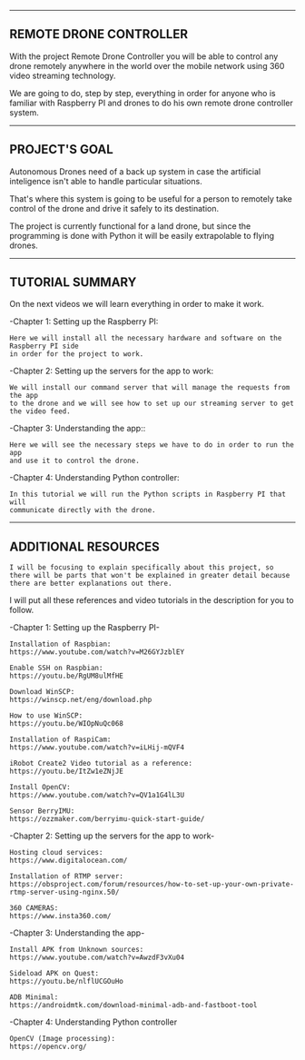 ----------------
REMOTE DRONE CONTROLLER
----------------

With the project Remote Drone Controller you will be able to control any drone remotely anywhere in the world over the mobile network using 360 video streaming technology. 

We are going to do, step by step, everything in order for anyone who is familiar with Raspberry PI and drones to do his own remote drone controller system.

----------------
PROJECT'S GOAL
----------------

Autonomous Drones need of a back up system in case the artificial inteligence isn't able to handle particular situations. 

That's where this system is going to be useful for a person to remotely take control of the drone and drive it safely to its destination.

The project is currently functional for a land drone, but since the programming is done with Python it will be easily extrapolable to flying drones.

------------------
TUTORIAL SUMMARY
------------------

On the next videos we will learn everything in order to make it work.

-Chapter 1: Setting up the Raspberry PI:
	
	Here we will install all the necessary hardware and software on the Raspberry PI side 
	in order for the project to work.

-Chapter 2: Setting up the servers for the app to work:

	We will install our command server that will manage the requests from the app 
	to the drone and we will see how to set up our streaming server to get the video feed.
	
-Chapter 3: Understanding the app::

	Here we will see the necessary steps we have to do in order to run the app 
	and use it to control the drone.

-Chapter 4: Understanding Python controller:

	In this tutorial we will run the Python scripts in Raspberry PI that will 
	communicate directly with the drone.

------------------
ADDITIONAL RESOURCES
------------------

	I will be focusing to explain specifically about this project, so there will be parts that won't be explained in greater detail because there are better explanations out there. 
I will put all these references and video tutorials in the description for you to follow.

-Chapter 1: Setting up the Raspberry PI-

	Installation of Raspbian:
	https://www.youtube.com/watch?v=M26GYJzblEY

	Enable SSH on Raspbian:
	https://youtu.be/RgUM8ulMfHE

	Download WinSCP:
	https://winscp.net/eng/download.php

	How to use WinSCP:
	https://youtu.be/WIOpNuQc068

	Installation of RaspiCam:
	https://www.youtube.com/watch?v=iLHij-mQVF4

	iRobot Create2 Video tutorial as a reference:
	https://youtu.be/ItZw1eZNjJE

	Install OpenCV:
	https://www.youtube.com/watch?v=QV1a1G4lL3U

	Sensor BerryIMU:
	https://ozzmaker.com/berryimu-quick-start-guide/

-Chapter 2: Setting up the servers for the app to work-

	Hosting cloud services:
	https://www.digitalocean.com/

	Installation of RTMP server:
	https://obsproject.com/forum/resources/how-to-set-up-your-own-private-rtmp-server-using-nginx.50/

	360 CAMERAS:
	https://www.insta360.com/
	

-Chapter 3: Understanding the app-
	
	Install APK from Unknown sources:
	https://www.youtube.com/watch?v=AwzdF3vXu04

	Sideload APK on Quest:
	https://youtu.be/nlflUCGOuHo

	ADB Minimal:
	https://androidmtk.com/download-minimal-adb-and-fastboot-tool


-Chapter 4: Understanding Python controller

	OpenCV (Image processing):
	https://opencv.org/

